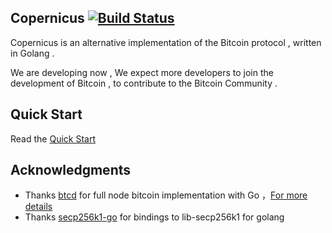 ## Copernicus  [![Build Status](https://travis-ci.org/btccom/copernicus.svg?branch=master)](https://travis-ci.org/btccom/copernicus)

Copernicus is an alternative implementation of the Bitcoin protocol , written in Golang .

We are developing now , We expect more developers to join the development of Bitcoin , to contribute to the Bitcoin Community .
## Quick Start
  Read the [Quick Start](/docs/QUICKSTART.md) 
## Acknowledgments
* Thanks [btcd](https://github.com/btcsuite/btcd) for full node bitcoin implementation with Go ，[For more details](https://www.copernicuscore.org/btcd.html)
* Thanks [secp256k1-go](https://github.com/btccom/secp256k1-go) for bindings to lib-secp256k1 for golang